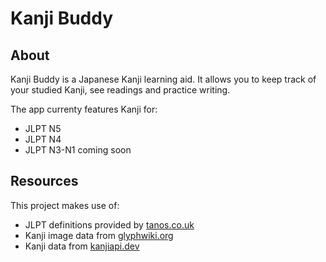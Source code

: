 # Kanji Buddy

## About
Kanji Buddy is a Japanese Kanji learning aid. It allows you to keep track of your studied Kanji, see readings and practice writing.

The app currenty features Kanji for:
- JLPT N5
- JLPT N4
- JLPT N3-N1 coming soon

## Resources
This project makes use of:
- JLPT definitions provided by [tanos.co.uk](http://www.tanos.co.uk/)
- Kanji image data from [glyphwiki.org](http://en.glyphwiki.org/wiki/GlyphWiki:MainPage)
- Kanji data from [kanjiapi.dev](https://kanjiapi.dev/)